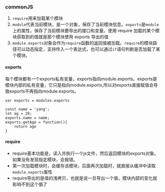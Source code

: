 ### commonJS
1. `require`用来加载某个模块
2. `module`代表当前模块，是一个对象，保存了当前模块信息。`exports`是`module`上的属性，保存了当前模块要导出的接口和变量，使用 require 加载的某个模块获取到的值就是那个模块使用 exports 导出的值
3. `module.exports`对象会作为`require`函数的返回值被加载。`require`的模块路径可以动态指定，支持传入一个表达式，也可以通过`if`语句判断是否加载了某个模块。

#### exports
每个模块都有一个exports私有变量，exports指向module.exports。exports是模块内部的私有变量，它只是指向module.exports,所以对exports直接赋值会导致exports不再指向module.exports。
```JS
var exports = modules.exports

const name = 'yang';
let ag = 29;
exports.name = name;
exports.getAge = function(){
    return age
}
```
#### require
- require基本功能是，读入并执行一个js文件，然后返回模块的exports对象。如果没有发现指定模块，会报错。
- 第一次加载模块时，会缓存该模块，后面再次加载时，就直接从缓冲中读取`module.exports`属性
- require导出的是值的浅拷贝，也就是说一旦导出一个值，模块内部的变化就影响不到这个值了